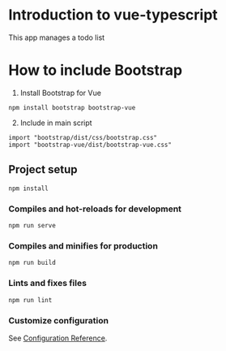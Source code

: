 
# Introduction to vue-typescript
This app manages a todo list

# How to include Bootstrap
1. Install Bootstrap for Vue
```
npm install bootstrap bootstrap-vue
```
2. Include in main script
```
import "bootstrap/dist/css/bootstrap.css" 
import "bootstrap-vue/dist/bootstrap-vue.css" 
``` 

## Project setup
```
npm install
```

### Compiles and hot-reloads for development
```
npm run serve
```

### Compiles and minifies for production
```
npm run build
```

### Lints and fixes files
```
npm run lint
```

### Customize configuration
See [Configuration Reference](https://cli.vuejs.org/config/).
